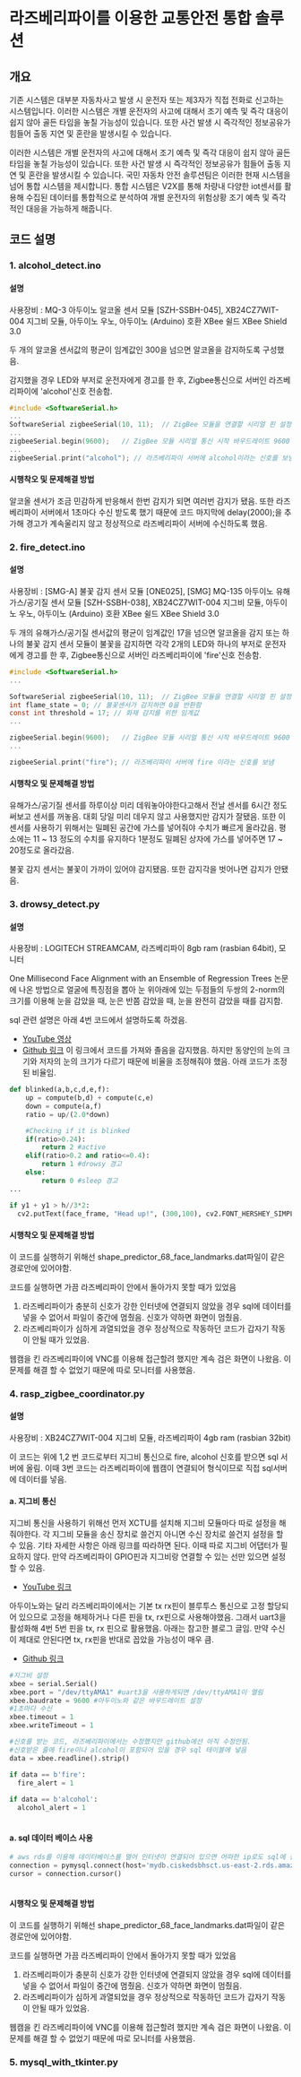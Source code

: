# 라즈베리파이를 이용한 교통안전 통합 솔루션

## 개요
기존 시스템은 대부분 자동차사고 발생 시 운전자 또는 제3자가 직접 전화로 신고하는 시스템입니다.
이러한 시스템은 개별 운전자의 사고에 대해서 조기 예측 및 즉각 대응이 쉽지 않아 골든 타임을 놓칠 가능성이 있습니다. 또한 사건 발생 시 즉각적인 정보공유가 힘들어 출동 지연 및 혼란을 발생시킬 수 있습니다.

이러한 시스템은 개별 운전자의 사고에 대해서 조기 예측 및 즉각 대응이 쉽지 않아 골든 타임을 놓칠 가능성이 있습니다. 또한 사건 발생 시 즉각적인 정보공유가 힘들어 출동 지연 및 혼란을 발생시킬 수 있습니다.
국민 자동차 안전 솔루션팀은 이러한 현재 시스템을 넘어 통합 시스템을 제시합니다. 통합 시스템은 V2X를 통해 차량내 다양한 iot센서를 활용해 수집된 데이터를 통합적으로 분석하여 개별 운전자의 위험상황 조기 예측 및 즉각적인 대응을 가능하게 해줍니다.

## 코드 설명
### 1. alcohol_detect.ino

#### 설명
사용장비 : MQ-3 아두이노 알코올 센서 모듈 [SZH-SSBH-045], XB24CZ7WIT-004 지그비 모듈, 아두이노 우노, 아두이노 (Arduino) 호환 XBee 쉴드 XBee Shield 3.0

두 개의 알코올 센서값의 평균이 임계값인 300을 넘으면 알코올을 감지하도록 구성했음.

감지했을 경우 LED와 부저로 운전자에게 경고를 한 후, Zigbee통신으로 서버인 라즈베리파이에 'alcohol'신호 전송함.

```c
#include <SoftwareSerial.h>
...
SoftwareSerial zigbeeSerial(10, 11);  // ZigBee 모듈을 연결할 시리얼 핀 설정, TX, RX을 10번 11번 핀에 할당한다.
...
zigbeeSerial.begin(9600);   // ZigBee 모듈 시리얼 통신 시작 바우드레이트 9600
...
zigbeeSerial.print("alcohol"); // 라즈베리파이 서버에 alcohol이라는 신호를 보냄
```

#### 시행착오 및 문제해결 방법
알코올 센서가 조금 민감하게 반응해서 한번 감지가 되면 여러번 감지가 됐음. 또한 라즈베리파이 서버에서 1초마다 수신 받도록 했기 때문에 코드 마지막에 delay(2000);을 추가해 경고가 계속울리지 않고 정상적으로 라즈베리파이 서버에 수신하도록 했음.

### 2. fire_detect.ino

#### 설명
사용장비 : [SMG-A] 불꽃 감지 센서 모듈 [ONE025], [SMG] MQ-135 아두이노 유해가스/공기질 센서 모듈 [SZH-SSBH-038], XB24CZ7WIT-004 지그비 모듈, 아두이노 우노, 아두이노 (Arduino) 호환 XBee 쉴드 XBee Shield 3.0

두 개의 유해가스/공기질 센서값의 평균이 임계값인 17을 넘으면 알코올을 감지 또는 하나의 불꽃 감지 센서 모듈이 불꽃을 감지하면 각각 2개의 LED와 하나의 부저로 운전자에게 경고를 한 후, Zigbee통신으로 서버인 라즈베리파이에 'fire'신호 전송함.

```c
#include <SoftwareSerial.h>
...

SoftwareSerial zigbeeSerial(10, 11);  // ZigBee 모듈을 연결할 시리얼 핀 설정, TX, RX을 10번 11번 핀에 할당한다.
int flame_state = 0; // 불꽃센서가 감지하면 0을 반환함
const int threshold = 17; // 화재 감지를 위한 임계값
...

zigbeeSerial.begin(9600);   // ZigBee 모듈 시리얼 통신 시작 바우드레이트 9600
...

zigbeeSerial.print("fire"); // 라즈베리파이 서버에 fire 이라는 신호를 보냄
```

#### 시행착오 및 문제해결 방법
유해가스/공기질 센서를 하루이상 미리 데워놓아야한다고해서 전날 센서를 6시간 정도 써보고 센서를 꺼놓음. 대회 당일 미리 데우지 않고 사용했지만 감지가 잘됐음. 또한 
이 센서를 사용하기 위해서는 밀폐된 공간에 가스를 넣어줘야 수치가 빠르게 올라갔음. 평소에는 11 ~ 13 정도의 수치를 유지하다 1분정도 밀폐된 상자에 가스를 넣어주면 17 ~ 20정도로 올라갔음. 

불꽃 감지 센서는 불꽃이 가까이 있어야 감지됐음. 또한 감지각을 벗어나면 감지가 안됐음.


### 3. drowsy_detect.py
#### 설명
사용장비 : LOGITECH STREAMCAM, 라즈베리파이 8gb ram (rasbian 64bit), 모니터

One Millisecond Face Alignment with an Ensemble of Regression Trees 논문에 나온 방법으로 얼굴에 특징점을 뽑아 눈 위아래에 있는 두점들의 두쌍의 2-norm의 크기를 이용해 눈을 감았을 때, 눈은 반쯤 감았을 때, 눈을 완전히 감았을 때를 감지함. 

sql 관련 설명은 아래 4번 코드에서 설명하도록 하겠음.

- [YouTube 영상](https://www.youtube.com/watch?v=ksi42rwGyas)
- [Github 링크](https://github.com/infoaryan/Driver-Drowsiness-Detection)
이 링크에서 코드를 가져와 졸음을 감지했음. 하지만 동양인의 눈의 크기와 저자의 눈의 크기가 다르기 때문에 비율을 조정해줘야 했음. 아래 코드가 조정된 비율임.

```python
def blinked(a,b,c,d,e,f):
	up = compute(b,d) + compute(c,e)
	down = compute(a,f)
	ratio = up/(2.0*down)

	#Checking if it is blinked
	if(ratio>0.24):
		return 2 #active
	elif(ratio>0.2 and ratio<=0.4):
		return 1 #drowsy 경고
	else:
		return 0 #sleep 경고
...

if y1 + y1 > h//3*2:
  cv2.putText(face_frame, "Head up!", (300,100), cv2.FONT_HERSHEY_SIMPLEX, 1.2, color,3)
```

#### 시행착오 및 문제해결 방법
이 코드를 실행하기 위해선 shape_predictor_68_face_landmarks.dat파일이 같은 경로안에 있어야함.

코드를 실행하면 가끔 라즈베리파이 안에서 돌아가지 못할 때가 있었음
1. 라즈베리파이가 충분히 신호가 강한 인터넷에 연결되지 않았을 경우 sql에 데이터를 넣을 수 없어서 파일이 중간에 멈췄음. 신호가 약하면 화면이 멈췄음.
2. 라즈베리파이가 심하게 과열되었을 경우 정상적으로 작동하던 코드가 갑자기 작동이 안될 때가 있었음.

웹캠을 킨 라즈베리파이에 VNC를 이용해 접근할려 했지만 계속 검은 화면이 나왔음. 이 문제를 해결 할 수 없었기 때문에 따로 모니터를 사용했음.


### 4. rasp_zigbee_coordinator.py
#### 설명
사용장비 : XB24CZ7WIT-004 지그비 모듈, 라즈베리파이 4gb ram (rasbian 32bit)

이 코드는 위에 1,2 번 코드로부터 지그비 통신으로 fire, alcohol 신호를 받으면 sql 서버에 올림. 이때 3번 코드는 라즈베리파이에 웹캠이 연결되어 형식이므로 직접 sql서버에 데이터를 넣음.

#### a. 지그비 통신
지그비 통신을 사용하기 위해선 먼저 XCTU를 설치해 지그비 모듈마다 따로 설정을 해줘야한다. 각 지그비 모듈을 송신 장치로 쓸건지 아니면 수신 장치로 쓸건지 설정을 할 수 있음. 기타 자세한 사항은 아래 링크를 따라하면 된다. 이때 따로 지그비 어댑터가 필요하지 않다. 만약 라즈베리파이 GPIO핀과 지그비랑 연결할 수 있는 선만 있으면 설정할 수 있음.
- [YouTube 링크](https://www.youtube.com/watch?v=oWKUBBdtUFU)

아두이노와는 달리 라즈베리파이에서는 기본 tx rx핀이 블루투스 통신으로 고정 할당되어 있으므로 고정을 해제하거나 다른 핀을 tx, rx핀으로 사용해야했음. 그래서 uart3을 활성화해 4번 5번 핀을 tx, rx 핀으로 활용했음. 아래는 참고한 블로그 글임. 만약 수신이 제대로 안된다면 tx, rx핀을 반대로 꼽았을 가능성이 매우 큼.
- [Github 링크](https://m.blog.naver.com/emperonics/222039301356)

```python
#지그비 설정
xbee = serial.Serial()
xbee.port = "/dev/ttyAMA1" #uart3을 사용하게되면 /dev/ttyAMA1이 열림
xbee.baudrate = 9600 #아두이노와 같은 바우드레이트 설정
#1초마다 수신
xbee.timeout = 1
xbee.writeTimeout = 1

#신호를 받는 코드, 라즈베리파이에서는 수정했지만 github에선 아직 수정안됨. 
#신호받은 줄에 fire이나 alcohol이 포함되어 있을 경우 sql 테이블에 넣음
data = xbee.readline().strip()

if data == b'fire':
  fire_alert = 1
            
if data == b'alcohol':
  alcohol_alert = 1
  
```
#### a. sql 데이터 베이스 사용

```python
# aws rds를 이용해 데이터베이스를 열어 인터넷이 연결되어 있으면 어떠한 ip로도 sql에 접근할 수 있도록 설정
connection = pymysql.connect(host='mydb.ciskedsbhsct.us-east-2.rds.amazonaws.com', port=3306, user='root', passwd='12341234', db='mydb')
cursor = connection.cursor()
  
```
#### 시행착오 및 문제해결 방법
이 코드를 실행하기 위해선 shape_predictor_68_face_landmarks.dat파일이 같은 경로안에 있어야함.

코드를 실행하면 가끔 라즈베리파이 안에서 돌아가지 못할 때가 있었음
1. 라즈베리파이가 충분히 신호가 강한 인터넷에 연결되지 않았을 경우 sql에 데이터를 넣을 수 없어서 파일이 중간에 멈췄음. 신호가 약하면 화면이 멈췄음.
2. 라즈베리파이가 심하게 과열되었을 경우 정상적으로 작동하던 코드가 갑자기 작동이 안될 때가 있었음.

웹캠을 킨 라즈베리파이에 VNC를 이용해 접근할려 했지만 계속 검은 화면이 나왔음. 이 문제를 해결 할 수 없었기 때문에 따로 모니터를 사용했음.

### 5. mysql_with_tkinter.py
